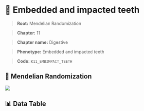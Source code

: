 # 🧪 Embedded and impacted teeth

> **Root:** Mendelian Randomization

> **Chapter:** 11  

> **Chapter name:** Digestive

> **Phenotype:** Embedded and impacted teeth  

> **Code:** `K11_EMBIMPACT_TEETH`

## 🧬 Mendelian Randomization  

<img src="/MR/Figures/Forward/K11_EMBIMPACT_TEETH.png"/>

## 📊 Data Table

<CsvTableMRF src="/MR/Data/Forward/K11_EMBIMPACT_TEETH.csv"/>
